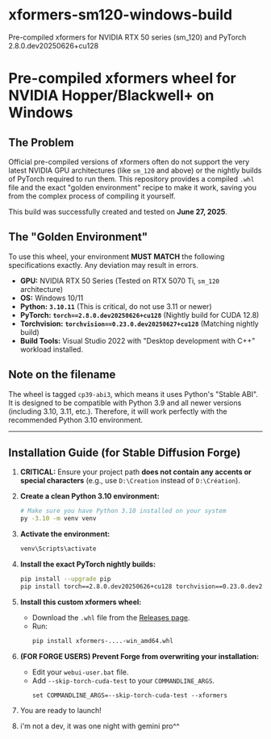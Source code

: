 # xformers-sm120-windows-build
Pre-compiled xformers for NVIDIA RTX 50 series (sm_120) and PyTorch 2.8.0.dev20250626+cu128

# Pre-compiled xformers wheel for NVIDIA Hopper/Blackwell+ on Windows

## The Problem

Official pre-compiled versions of xformers often do not support the very latest NVIDIA GPU architectures (like `sm_120` and above) or the nightly builds of PyTorch required to run them. This repository provides a compiled `.whl` file and the exact "golden environment" recipe to make it work, saving you from the complex process of compiling it yourself.

This build was successfully created and tested on **June 27, 2025**.

## The "Golden Environment"

To use this wheel, your environment **MUST MATCH** the following specifications exactly. Any deviation may result in errors.

*   **GPU:** NVIDIA RTX 50 Series (Tested on RTX 5070 Ti, `sm_120` architecture)
*   **OS:** Windows 10/11
*   **Python:** **`3.10.11`** (This is critical, do not use 3.11 or newer)
*   **PyTorch:** **`torch==2.8.0.dev20250626+cu128`** (Nightly build for CUDA 12.8)
*   **Torchvision:** **`torchvision==0.23.0.dev20250627+cu128`** (Matching nightly build)
*   **Build Tools:** Visual Studio 2022 with "Desktop development with C++" workload installed.

## Note on the filename
The wheel is tagged `cp39-abi3`, which means it uses Python's "Stable ABI". It is designed to be compatible with Python 3.9 and all newer versions (including 3.10, 3.11, etc.). Therefore, it will work perfectly with the recommended Python 3.10 environment.

---

## Installation Guide (for Stable Diffusion Forge)

1.  **CRITICAL:** Ensure your project path **does not contain any accents or special characters** (e.g., use `D:\Creation` instead of `D:\Création`).

2.  **Create a clean Python 3.10 environment:**
    ```bash
    # Make sure you have Python 3.10 installed on your system
    py -3.10 -m venv venv
    ```

3.  **Activate the environment:**
    ```bash
    venv\Scripts\activate
    ```

4.  **Install the exact PyTorch nightly builds:**
    ```bash
    pip install --upgrade pip
    pip install torch==2.8.0.dev20250626+cu128 torchvision==0.23.0.dev20250627+cu128 --index-url https://download.pytorch.org/whl/nightly/cu128
    ```

5.  **Install this custom xformers wheel:**
    *   Download the `.whl` file from the [Releases page](https://github.com/TheAsh111/xformers-sm120-windows-build/releases).
    *   Run:
        ```bash
        pip install xformers-....-win_amd64.whl
        ```

6.  **(FOR FORGE USERS) Prevent Forge from overwriting your installation:**
    *   Edit your `webui-user.bat` file.
    *   Add `--skip-torch-cuda-test` to your `COMMANDLINE_ARGS`.
        ```batch
        set COMMANDLINE_ARGS=--skip-torch-cuda-test --xformers
        ```

7.  You are ready to launch!

8.  i'm not a dev, it was one night with gemini pro^^
